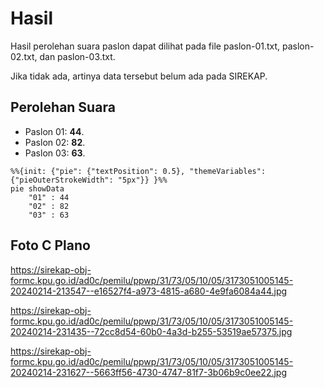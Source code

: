 # Hasil

Hasil perolehan suara paslon dapat dilihat pada file paslon-01.txt, paslon-02.txt, dan paslon-03.txt.

Jika tidak ada, artinya data tersebut belum ada pada SIREKAP.

## Perolehan Suara

 * Paslon 01: **44**.
 * Paslon 02: **82**.
 * Paslon 03: **63**.

```mermaid
%%{init: {"pie": {"textPosition": 0.5}, "themeVariables": {"pieOuterStrokeWidth": "5px"}} }%%
pie showData
    "01" : 44
    "02" : 82
    "03" : 63
```
## Foto C Plano

https://sirekap-obj-formc.kpu.go.id/ad0c/pemilu/ppwp/31/73/05/10/05/3173051005145-20240214-213547--e16527f4-a973-4815-a680-4e9fa6084a44.jpg

https://sirekap-obj-formc.kpu.go.id/ad0c/pemilu/ppwp/31/73/05/10/05/3173051005145-20240214-231435--72cc8d54-60b0-4a3d-b255-53519ae57375.jpg

https://sirekap-obj-formc.kpu.go.id/ad0c/pemilu/ppwp/31/73/05/10/05/3173051005145-20240214-231627--5663ff56-4730-4747-81f7-3b06b9c0ee22.jpg
